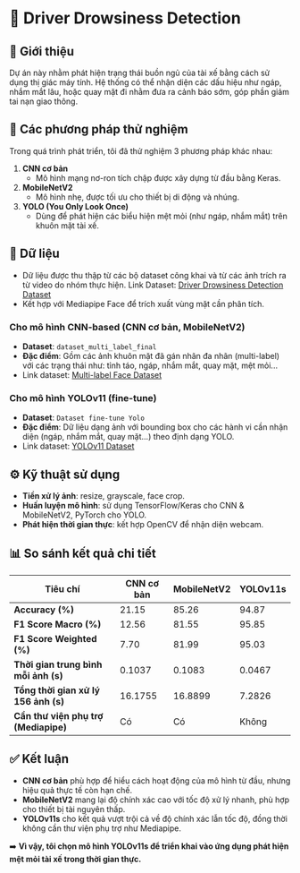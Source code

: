 # 🚗 Driver Drowsiness Detection

## 📌 Giới thiệu

Dự án này nhằm phát hiện trạng thái buồn ngủ của tài xế bằng cách sử dụng thị giác máy tính. Hệ thống có thể nhận diện các dấu hiệu như ngáp, nhắm mắt lâu, hoặc quay mặt đi nhằm đưa ra cảnh báo sớm, góp phần giảm tai nạn giao thông.

## 🧪 Các phương pháp thử nghiệm

Trong quá trình phát triển, tôi đã thử nghiệm 3 phương pháp khác nhau:

1. **CNN cơ bản**  
   - Mô hình mạng nơ-ron tích chập được xây dựng từ đầu bằng Keras.
2. **MobileNetV2**  
   - Mô hình nhẹ, được tối ưu cho thiết bị di động và nhúng.
3. **YOLO (You Only Look Once)**  
   - Dùng để phát hiện các biểu hiện mệt mỏi (như ngáp, nhắm mắt) trên khuôn mặt tài xế.

## 📂 Dữ liệu

- Dữ liệu được thu thập từ các bộ dataset công khai và từ các ảnh trích ra từ video do nhóm thực hiện.
Link Dataset: [Driver Drowsiness Detection Dataset](https://www.kaggle.com/datasets/ashishpatel26/driver-drowsiness-detection-dataset)
- Kết hợp với Mediapipe Face để trích xuất vùng mặt cần phân tích.

### Cho mô hình CNN-based (CNN cơ bản, MobileNetV2)
- **Dataset**: `dataset_multi_label_final`
- **Đặc điểm**: Gồm các ảnh khuôn mặt đã gán nhãn đa nhãn (multi-label) với các trạng thái như: tỉnh táo, ngáp, nhắm mắt, quay mặt, mệt mỏi...
- Link dataset: [Multi-label Face Dataset](https://drive.google.com/drive/u/1/folders/1MudVQ0-3eeB83H0-0QKuZPV269bh5du6?usp=sharing)

### Cho mô hình YOLOv11 (fine-tune)
- **Dataset**: `Dataset fine-tune Yolo`
- **Đặc điểm**: Dữ liệu dạng ảnh với bounding box cho các hành vi cần nhận diện (ngáp, nhắm mắt, quay mặt...) theo định dạng YOLO.
- Link dataset: [YOLOv11 Dataset](https://app.roboflow.com/dut-learning/driver-drowsiness-v2/browse?queryText=&pageSize=50&startingIndex=0&browseQuery=true)

## ⚙️ Kỹ thuật sử dụng

- **Tiền xử lý ảnh**: resize, grayscale, face crop.
- **Huấn luyện mô hình**: sử dụng TensorFlow/Keras cho CNN & MobileNetV2, PyTorch cho YOLO.
- **Phát hiện thời gian thực**: kết hợp OpenCV để nhận diện webcam.

## 📊 So sánh kết quả chi tiết

| Tiêu chí                             | CNN cơ bản | MobileNetV2 | YOLOv11s |
|-------------------------------------|------------|-------------|-----------|
| **Accuracy (%)**                    | 21.15      | 85.26       | 94.87     |
| **F1 Score Macro (%)**              | 12.56      | 81.55       | 95.85     |
| **F1 Score Weighted (%)**           | 7.70       | 81.99       | 95.03     |
| **Thời gian trung bình mỗi ảnh (s)**| 0.1037     | 0.1083      | 0.0467    |
| **Tổng thời gian xử lý 156 ảnh (s)**| 16.1755    | 16.8899     | 7.2826    |
| **Cần thư viện phụ trợ (Mediapipe)**| Có         | Có          | Không     |

## ✅ Kết luận

- **CNN cơ bản** phù hợp để hiểu cách hoạt động của mô hình từ đầu, nhưng hiệu quả thực tế còn hạn chế.
- **MobileNetV2** mang lại độ chính xác cao với tốc độ xử lý nhanh, phù hợp cho thiết bị tài nguyên thấp.
- **YOLOv11s** cho kết quả vượt trội cả về độ chính xác lẫn tốc độ, đồng thời không cần thư viện phụ trợ như Mediapipe.

➡️ **Vì vậy, tôi chọn mô hình YOLOv11s để triển khai vào ứng dụng phát hiện mệt mỏi tài xế trong thời gian thực.**
